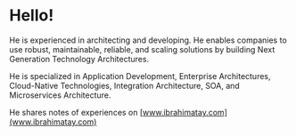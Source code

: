 # Hello!


He is experienced in architecting and developing. He enables companies to use robust, maintainable, reliable, and scaling solutions by building Next Generation Technology Architectures.

He is specialized in Application Development, Enterprise Architectures, Cloud-Native Technologies, Integration Architecture, SOA, and Microservices Architecture.

He shares notes of experiences on [www.ibrahimatay.com](www.ibrahimatay.com)
